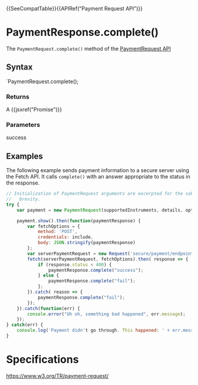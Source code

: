 {{SeeCompatTable}}{{APIRef("Payment Request API")}}

# PaymentResponse.complete()

The `PaymentRequest.complete()` method of the [PaymentRequest API](PaymentRequest_API.md) 

## Syntax

`PaymentRequest.complete();

### Returns

A {{jsxref("Promise")}} 

### Parameters

<dl>
  <dt>success</dt>
  <dd></dd>
</dl>

## Examples

The following example sends payment information to a secure server using the Fetch API. It calls `complete()` with an answer appropriate to the status in the response.

```javascript
// Initialization of PaymentRequest arguments are excerpted for the sake of
//   brevity.
try {
 	var payment = new PaymentRequest(supportedInstruments, details, options);

	payment.show().then(function(paymentResponse) {
		var fetchOptions = {
			method: 'POST',
			credentials: include,
			body: JSON.stringify(paymentResponse)
		};
		var serverPaymentRequest = new Request('secure/payment/endpoint');
		fetch(serverPaymentRequest, fetchOptions).then( response => {
			if (response.status < 400) {
				paymentResponse.complete("success");
			} else {
				paymentResponse.complete("fail");
			};
		}).catch( reason => {
			paymentResponse.complete("fail");
		});
	}).catch(function(err) {
		console.error("Uh oh, something bad happened", err.message);
	});
} catch(err) {
	console.log('Payment didn't go through. This happened: ' + err.message);
}
```

# Specifications

<https://www.w3.org/TR/payment-request/>
